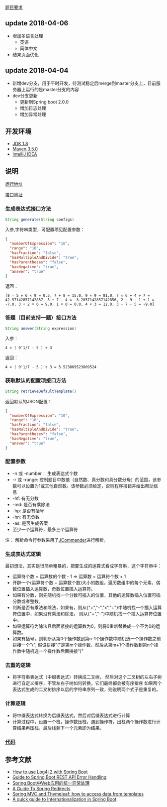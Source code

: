 [题目要求](http://www.cnblogs.com/jiel/p/4810756.html)

## update 2018-04-06
- 增加多语言处理
    - 英语
    - 简体中文
- 结果页面优化

## update 2018-04-04

- 新增dev分支，用于平时开发，待测试稳定后merge到master分支上，目前服务器上运行的是master分支的内容
- dev分支更新
    - 更新到Spring boot 2.0.0
    - 增加日志处理
    - 增加异常处理


## 开发环境
- [JDK 1.8](http://www.oracle.com/technetwork/java/javase/downloads/jdk8-downloads-2133151.html)
- [Maven 3.5.0](http://mirrors.tuna.tsinghua.edu.cn/apache/maven/maven-3/3.5.0/binaries/apache-maven-3.5.0-bin.zip)
- [IntelliJ IDEA](http://www.jetbrains.com/idea/)

## 说明

[运行地址](http://116.196.74.137:8888/index.html)

[接口地址](http://116.196.74.137:8888/services/CalculateService?wsdl)

### 生成表达式接口方法
```java
String generate(String configs) 
```

入参,字符串类型，可配置项见配置参数：
```json
{
  "numberOfExpression": "10",
  "range": "10",
  "hasFraction": "false",
  "hasMultipleAndDivide": "true",
  "hasParentheses": "false",
  "hasNegative": "true",
  "answer": "true"
}
```
返回：
```
[8 - 5 ÷ 6 × 9 = 0.5, 7 + 8 = 15.0, 9 × 9 = 81.0, 7 × 6 + 4 ÷ 7 = 42.57142857142857, 5 ÷ 7 - 4 = -3.2857142857142856, 2 - 9 - 1 + 1 = -7.0, 3 ÷ 2 × 6 = 9.0, 1 × 0 = 0.0, 4 × 3 = 12.0, 3 - 7 - 5 = -9.0]
```
### 答题（目前支持一题）接口方法
```java
String answer(String expression) 
```
入参：
```
4 × ( 9'1/7 - 5 ) ÷ 3
```

返回：
```
4 × ( 9'1/7 - 5 ) ÷ 3 = 5.523809523809524
```
### 获取默认的配置项接口方法
```java
String retrieveDefaultTemplate() 
```
返回默认的JSON配置：
```json
{
  "numberOfExpression": "10",
  "range": "10",
  "hasFraction": "false",
  "hasMultipleAndDivide": "true",
  "hasParentheses": "false",
  "hasNegative": "true",
  "answer": "true"
}
```

### 配置参数

- -n 或 -number： 生成表达式个数
- -r 或 -range: 控制题目中数值（自然数、真分数和真分数分母）的范围，该参数可以设置为1或其他自然数。该参数必须给定，否则程序报错并给出帮助信息
- -hf: 有无分数
- -md: 是否有乘除法
- -hp: 是否有括号
- -hn: 有无负数
- -as: 是否生成答案
- 至少一个运算符，最多三个运算符

注： 解析命令行参数采用了[JCommander](http://www.jcommander.org/)进行解析。

### 生成表达式逻辑
最初想法，其实是很简单粗暴的，把要生成的运算式看成字符串，这个字符串中：
- 运算符个数 = 运算数的个数 - 1 => 运算数 = 运算符个数 + 1
- 开辟一个(运算符个数 + 运算数个数)大小的数组，遍历数组中的每个元素，偶数位置插入运算数，奇数位置插入运算符。
- 如果有分数，则先随机找一个分数可插入的位置，其他的运算数插入位置可插分数或者整数。
- 判断是否有乘法和除法，如果有，则从{"+","-","x","÷"}中随机找一个插入运算符位置中，如果没有乘法和除法，
则从{"+","-"}中随机找一个插入运算符位置中。
- 如果运算符为除法且后面紧接的运算数为0，则将0重新替换成一个不为0的运算数。
- 如果有括号，则判断从第0个操作数到第n-1个操作数中随机选一个操作数之前拼接一个"(", 假设拼接"("是第m个操作数，然后从第m+1个操作数到第n个操作数中随机选一个操作数后面拼接")"

### 去重的逻辑
- 将字符串表达式（中缀表达式）转换成二叉树，
然后对这个二叉树的左右子树进行自定义排序，不管左右子树如何转换，它们最终都会被有序排序
如果两个表达式生成的二叉树排序以后的字符串序列一致，则说明两个式子是重复的。


### 计算逻辑
- 将中缀表达式转换为后缀表达式，然后对后缀表达式进行计算
- 计算过程中，设置一个栈，操作数压栈，遇到操作符，出栈两个操作数进行计算结果再压栈，最后栈剩下一个元素即为结果。



### [代码](https://github.com/GreyZeng/calculator/tree/master)

## 参考文献
- [How to use Log4j 2 with Spring Boot](https://www.callicoder.com/spring-boot-log4j-2-example/)
- [Guide to Spring Boot REST API Error Handling](https://www.toptal.com/java/spring-boot-rest-api-error-handling)
- [Spring Boot中Web应用的统一异常处理](http://blog.didispace.com/springbootexception/)
- [A Guide To Spring Redirects](http://www.baeldung.com/spring-redirect-and-forward)
- [Spring MVC and Thymeleaf: how to access data from templates](https://www.thymeleaf.org/doc/articles/springmvcaccessdata.html)
- [A quick guide to Internationalization in Spring Boot](https://phraseapp.com/blog/posts/spring-boot-internationalization/)